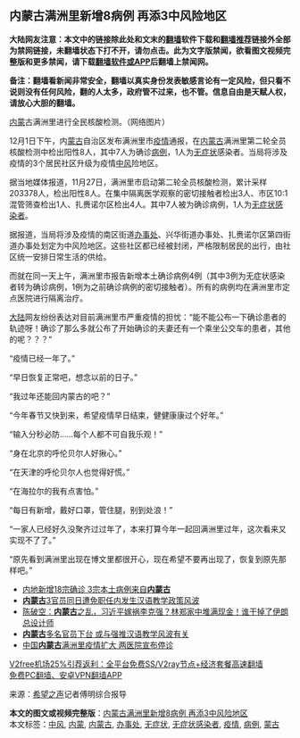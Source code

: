  <h2>内蒙古满洲里新增8病例 再添3中风险地区</h2> <p class="notice"><b>大陆网友注意：本文中的链接除此处和文末的<a href="https://github.com/bannedbook/fanqiang" >翻墙</a>软件下载和<a href="https://github.com/killgcd/justmysocks/blob/master/README.md">翻墙推荐</a>链接外全部为禁网链接，未翻墙状态下打不开，请勿点击。此为文字版禁闻，欲看图文视频完整版和更多禁闻，请下载<a href="https://github.com/bannedbook/fanqiang">翻墙软件或APP</a>后翻墙上禁闻网。</p><p>备注：翻墙看新闻非常安全，翻墙以真实身份发表敏感言论有一定风险，但只看不说则没有任何风险，翻的人太多，政府管不过来，也不管。信息自由是天赋人权，请放心大胆的翻墙。</b></p>  <div class="entry"> <p id="conimg"><a href="https://www.bannedbook.org/bnews/tag/%e5%86%85%e8%92%99/" class="st_tag internal_tag" rel="tag" title="标签 内蒙 下的日志">内蒙</a>古满洲里进行全民核酸检测。（网络图片）</p> <p>12月1日下午，内<a href="https://www.bannedbook.org/bnews/tag/%e8%92%99%e5%8f%a4/" class="st_tag internal_tag" rel="tag" title="标签 蒙古 下的日志">蒙古</a>自治区发布满洲里市<a href="https://www.bannedbook.org/bnews/tag/%E7%96%AB%E6%83%85/" class="st_tag internal_tag" rel="tag" title="标签 疫情 下的日志">疫情</a>通报，在<a href="https://www.bannedbook.org/bnews/tag/%e5%86%85%e8%92%99%e5%8f%a4/" class="st_tag internal_tag" rel="tag" title="标签 内蒙古 下的日志">内蒙古</a>满洲里第二轮全员核酸检测中检出阳性8人，其中7人为确诊<a href="https://www.bannedbook.org/bnews/tag/%E7%97%85%E4%BE%8B/" class="st_tag internal_tag" rel="tag" title="标签 病例 下的日志">病例</a>，1人为<a href="https://www.bannedbook.org/bnews/tag/%E6%97%A0%E7%97%87%E7%8A%B6/" class="st_tag internal_tag" rel="tag" title="标签 无症状 下的日志">无症状</a>感染者。当局将涉及疫情的3个居民社区升级为疫情<a href="https://www.bannedbook.org/bnews/tag/%E4%B8%AD%E9%A3%8E/" class="st_tag internal_tag" rel="tag" title="标签 中风 下的日志">中风</a>险地区。</p> <p>据当地媒体报道，11月27日，满洲里市启动第二轮全员核酸检测，累计采样203378人，检出阳性8人。在集中隔离医学观察的密切接触者检出3人、市区10:1混管筛查检出1人、扎赉诺尔区检出4人。其中7人被为确诊病例，1人为<a href="https://www.bannedbook.org/bnews/tag/%E6%97%A0%E7%97%87%E7%8A%B6%E6%84%9F%E6%9F%93%E8%80%85/" class="st_tag internal_tag" rel="tag" title="标签 无症状感染者 下的日志">无症状感染者</a>。</p> <p>据报道，当局将涉及疫情的南区街道<a href="https://www.bannedbook.org/bnews/tag/%E5%8A%9E%E4%BA%8B%E5%A4%84/" class="st_tag internal_tag" rel="tag" title="标签 办事处 下的日志">办事处</a>、兴华街道办事处、扎赉诺尔区第四街道办事处划定为中风险地区。这些社区都已经被封闭，严格限制居民的出行，由社区统一安排日常生活的供给。</p> <p>而就在同一天上午，满洲里市报告新增本土确诊病例4例（其中3例为无症状感染者转为确诊病例，1例为之前确诊病例的密切接触者）。所有的病例均在满洲里市定点医院进行隔离治疗。</p> <p><span class='wp_keywordlink_affiliate'><a href="https://www.bannedbook.org/" title="大陆" target="_blank">大陆</a></span>网友纷纷表达对目前满洲里市严重疫情的担忧：“能不能公布一下确诊患者的轨迹呀！确诊了那么多就公布了开始确诊的夫妻还有一个乘坐公交车的患者，其他的呢？？？”</p>  <p>“疫情已经一年了。”</p> <p>“早日恢复正常吧，想念以前的日子。”</p> <p>“我过年还能回内蒙古的吧？”</p> <p>“今年春节又快到来，希望疫情早日结束，健健康康过个好年。”</p> <p>“输入分秒必防……每个人都不可自我乐观！”</p> <p>“身在北京的呼伦贝尔人好揪心。”</p>  <p>“在天津的呼伦贝尔人也觉得好慌。”</p> <p>“在海拉尔的我有点害怕。”</p> <p>“每日有新增，戴好口罩，管住腿，别到处浪！​”</p> <p>“一家人已经好久没聚齐过过年了，本来打算今年一起回满洲里过年，这次看来又实现不了了。”</p> <p>“原先看到满洲里出现在博文里都很开心，现在希望不要再出现了，恢复到原先那样吧。”</p> <ul class='op-related-articles' title='相关阅读'> <li><a href='https://www.bannedbook.org/bnews/baitai/20201130/1439603.html' target='_blank'>内地新增18宗确诊 3宗本土病例来自<b>内蒙古</b></a></li> <li><a href='https://www.bannedbook.org/bnews/baitai/20201129/1439217.html' target='_blank'><b>内蒙古</b>3官员同日遭免职任内发生汉语教学政策风波</a></li> <li><a href='https://www.bannedbook.org/bnews/cbnews/20201129/1439168.html' target='_blank'>陈破空：<b>内蒙古</b>之乱，习近平嫁祸李克强？林郑家中堆满现金！谁干掉了伊朗总设计师</a></li> <li><a href='https://www.bannedbook.org/bnews/headline/20201128/1438696.html' target='_blank'><b>内蒙古</b>多名官员下台 或与强推汉语教学风波有关</a></li> <li><a href='https://www.bannedbook.org/bnews/taiwannews/20201127/1437686.html' target='_blank'>中国<b>内蒙古</b>满洲里疫情扩大 两医院宣布停诊</a></li> </ul> <p class="texttj"> <a href="https://www.bannedbook.org/forum23/topic22702.html" target="_blank">V2free机场25%引荐返利：全平台免费SS/V2ray节点+经济套餐高速翻墙</a><br/> <a href="https://github.com/bannedbook/fanqiang/wiki/%E7%A6%81%E9%97%BB%E7%BD%91%E5%AE%89%E5%8D%93%E7%BF%BB%E5%A2%99%E6%96%B0%E9%97%BBAPP" target="_blank">免费PC翻墙、安卓VPN翻墙APP</a></p><p> 来源：<span class='wp_keywordlink_affiliate'><a href="https://www.soundofhope.org" title="希望之声" target="_blank">希望之声</a></span>记者傅明综合报导 </p> <a name='sharetosocial'></a>       <div><b>本文的图文或视频完整版</b>：<a href='https://www.bannedbook.org/bnews/cbnews/20201202/1440494.html'>内蒙古满洲里新增8病例 再添3中风险地区</a></div>  </div><!--END ENTRY--> <div class="postfooter"> <div>本文标签：<a href="https://www.bannedbook.org/bnews/tag/%E4%B8%AD%E9%A3%8E/" rel="tag">中风</a>, <a href="https://www.bannedbook.org/bnews/tag/%e5%86%85%e8%92%99/" rel="tag">内蒙</a>, <a href="https://www.bannedbook.org/bnews/tag/%e5%86%85%e8%92%99%e5%8f%a4/" rel="tag">内蒙古</a>, <a href="https://www.bannedbook.org/bnews/tag/%E5%8A%9E%E4%BA%8B%E5%A4%84/" rel="tag">办事处</a>, <a href="https://www.bannedbook.org/bnews/tag/%E6%97%A0%E7%97%87%E7%8A%B6/" rel="tag">无症状</a>, <a href="https://www.bannedbook.org/bnews/tag/%E6%97%A0%E7%97%87%E7%8A%B6%E6%84%9F%E6%9F%93%E8%80%85/" rel="tag">无症状感染者</a>, <a href="https://www.bannedbook.org/bnews/tag/%E7%96%AB%E6%83%85/" rel="tag">疫情</a>, <a href="https://www.bannedbook.org/bnews/tag/%E7%97%85%E4%BE%8B/" rel="tag">病例</a>, <a href="https://www.bannedbook.org/bnews/tag/%e8%92%99%e5%8f%a4/" rel="tag">蒙古</a></div>  </div><!--END POSTFOOTER--> 